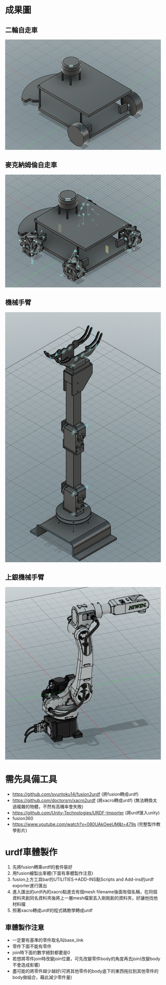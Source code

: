 # 成果圖
## 二輪自走車
![二輪自走車](https://github.com/alianlbj23/urdf_model/blob/main/pic/%E4%BA%8C%E8%BC%AA%E8%87%AA%E8%B5%B0%E8%BB%8A(%E6%9C%89lidar).png?raw=true)
## 麥克納姆倫自走車
![麥克納姆倫自走車](https://github.com/alianlbj23/urdf_model/blob/main/pic/%E9%BA%A5%E5%85%8B%E7%B4%8D%E5%A7%86%E5%80%AB%E8%BB%8A(%E6%9C%89lidar).png?raw=true)
## 機械手臂
![機械手臂](https://github.com/alianlbj23/urdf_model/blob/main/pic/%E6%A9%9F%E6%A2%B0%E6%89%8B%E8%87%82.png?raw=true)

## 上銀機械手臂
![上銀機械手臂](https://github.com/alianlbj23/urdf_model/blob/main/pic/hiwin%E6%A9%9F%E6%A2%B0%E6%89%8B%E8%87%82.png?raw=true)
# 需先具備工具
* https://github.com/syuntoku14/fusion2urdf (將fusion轉成urdf)
* https://github.com/doctorsrn/xacro2urdf (將xacro轉成urdf) (無法轉換太過複雜的物體，不然有高機率會失敗)
* https://github.com/Unity-Technologies/URDF-Importer (將urdf匯入unity) 
* fusion360
* https://www.youtube.com/watch?v=080UAkOeeUM&t=479s (完整製作教學影片)
# urdf車體製作
1. 先將fusion轉乘urdf的套件裝好
2. 用fusion繪製出車體(下面有車體製作注意)
3. fusion上方工具bar的UTILITIES->ADD-INS點Scripts and Add-ins的urdf exporter進行匯出
4. 進入匯出的urdf內的xacro點進去有個mesh filename後面有個名稱，在同個資料夾創同名資料夾後將上一層mesh檔案丟入剛剛創的資料夾，好讓他找他材料檔
5. 照著xacro轉成urdf的程式碼教學轉成urdf
## 車體製作注意
* 一定要有基準的零件取名叫base_link
* 零件下面不能有零件
* join時下面的數字絕對都要是0
* 若想將零件join時改變join位置，可先改變零件body的角度再去join(改變body不會造成影響)
* 盡可能的將零件越少越好(可將其他零件的body底下的東西拖拉到其他零件的body做組合，藉此減少零件量)
